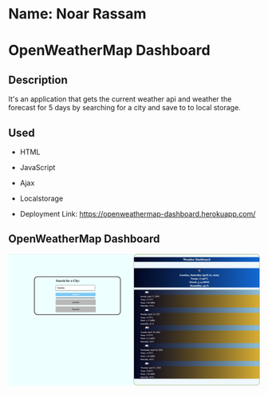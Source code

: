 # Name: Noar Rassam

# OpenWeatherMap Dashboard

## Description

It's an application that gets the current weather api and weather the forecast for 5 days by searching for a city and save to to local storage.

## Used

- HTML

- JavaScript

- Ajax

- Localstorage

- Deployment Link: https://openweathermap-dashboard.herokuapp.com/

## **OpenWeatherMap Dashboard**

![![OpenWeatherMap]()](https://github.com/noarrassam/Weather-Dashboard/blob/main/Images/1.png)
